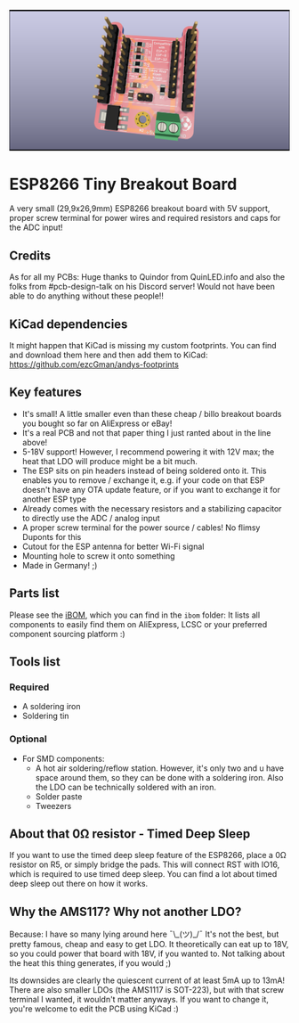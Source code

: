 ![The PCB](https://github.com/ezcGman/esp8266-tiny-breakout-board/blob/master/pictures/ESPBreakoutBoard-Min-Cutout-v4r3-render-front.png?raw=true)

# ESP8266 Tiny Breakout Board
A very small (29,9x26,9mm) ESP8266 breakout board with 5V support, proper screw terminal for power wires and required resistors and caps for the ADC input!

## Credits
As for all my PCBs: Huge thanks to Quindor from QuinLED.info and also the folks from #pcb-design-talk on his Discord server! Would not have been able to do anything without these people!!

## KiCad dependencies
It might happen that KiCad is missing my custom footprints. You can find and download them here and then add them to KiCad: https://github.com/ezcGman/andys-footprints

## Key features
- It's small! A little smaller even than these cheap / billo breakout boards you bought so far on AliExpress or eBay!
- It's a real PCB and not that paper thing I just ranted about in the line above!
- 5-18V support! However, I recommend powering it with 12V max; the heat that LDO will produce might be a bit much.
- The ESP sits on pin headers instead of being soldered onto it. This enables you to remove / exchange it, e.g. if your code on that ESP doesn't have any OTA update feature, or if you want to exchange it for another ESP type
- Already comes with the necessary resistors and a stabilizing capacitor to directly use the ADC / analog input 
- A proper screw terminal for the power source / cables! No flimsy Duponts for this
- Cutout for the ESP antenna for better Wi-Fi signal
- Mounting hole to screw it onto something
- Made in Germany! ;)

## Parts list
Please see the [iBOM](/ibom/ESPBreakoutBoard-Min-Cutout-v4r3.html), which you can find in the `ibom` folder: It lists all components to easily find them on AliExpress, LCSC or your preferred component sourcing platform :)

## Tools list
### Required
- A soldering iron
- Soldering tin

### Optional
- For SMD components:
  - A hot air soldering/reflow station. However, it's only two and u have space around them, so they can be done with a soldering iron. Also the LDO can be technically soldered with an iron.
  - Solder paste
  - Tweezers

## About that 0Ω resistor - Timed Deep Sleep
If you want to use the timed deep sleep feature of the ESP8266, place a 0Ω resistor on R5, or simply bridge the pads. This will connect RST with IO16, which is required to use timed deep sleep. You can find a lot about timed deep sleep out there on how it works.

## Why the AMS117? Why not another LDO?
Because: I have so many lying around here ¯\\_(ツ)\_/¯ It's not the best, but pretty famous, cheap and easy to get LDO. It theoretically can eat up to 18V, so you could power that board with 18V, if you wanted to. Not talking about the heat this thing generates, if you would ;)

Its downsides are clearly the quiescent current of at least 5mA up to 13mA! There are also smaller LDOs (the AMS1117 is SOT-223), but with that screw terminal I wanted, it wouldn't matter anyways.
If you want to change it, you're welcome to edit the PCB using KiCad :)
